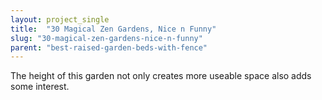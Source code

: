 ```yaml
---
layout: project_single
title:  "30 Magical Zen Gardens, Nice n Funny"
slug: "30-magical-zen-gardens-nice-n-funny"
parent: "best-raised-garden-beds-with-fence"
---
```

The height of this garden not only creates more useable space also adds some interest.